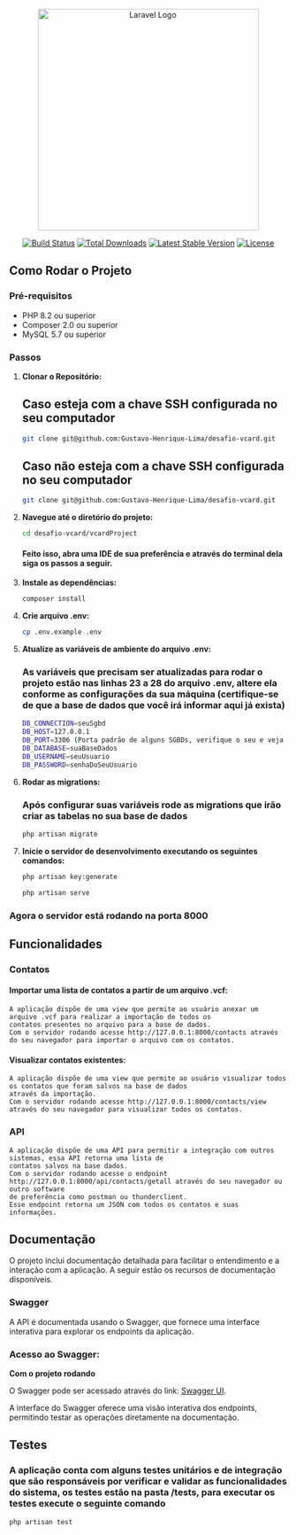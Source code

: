 <p align="center"><a href="https://laravel.com" target="_blank"><img src="https://raw.githubusercontent.com/laravel/art/master/logo-lockup/5%20SVG/2%20CMYK/1%20Full%20Color/laravel-logolockup-cmyk-red.svg" width="400" alt="Laravel Logo"></a></p>

<p align="center">
<a href="https://github.com/laravel/framework/actions"><img src="https://github.com/laravel/framework/workflows/tests/badge.svg" alt="Build Status"></a>
<a href="https://packagist.org/packages/laravel/framework"><img src="https://img.shields.io/packagist/dt/laravel/framework" alt="Total Downloads"></a>
<a href="https://packagist.org/packages/laravel/framework"><img src="https://img.shields.io/packagist/v/laravel/framework" alt="Latest Stable Version"></a>
<a href="https://packagist.org/packages/laravel/framework"><img src="https://img.shields.io/packagist/l/laravel/framework" alt="License"></a>
</p>

## Como Rodar o Projeto
### Pré-requisitos

- PHP 8.2 ou superior
- Composer 2.0 ou superior
- MySQL 5.7 ou superior

### Passos

1. **Clonar o Repositório:**

   ## Caso esteja com a chave SSH configurada no seu computador
   ```bash
   git clone git@github.com:Gustavo-Henrique-Lima/desafio-vcard.git
   ````

   ## Caso não esteja com a chave SSH configurada no seu computador
    ```bash
    git clone git@github.com:Gustavo-Henrique-Lima/desafio-vcard.git
     ````

2. **Navegue até o diretório do projeto:**

    ```bash
    cd desafio-vcard/vcardProject
    ````

    #### Feito isso, abra uma IDE de sua preferência e através do terminal dela siga os passos a seguir.

3. **Instale as dependências:**

    ```bash
    composer install
4. **Crie arquivo .env:**
    ```bash
    cp .env.example .env
5. **Atualize as variáveis de ambiente do arquivo .env:**  
    ### As variáveis que precisam ser atualizadas para rodar o projeto estão nas linhas 23 a 28 do arquivo .env, altere ela conforme as configurações da sua máquina (certifique-se de que a base de dados que você irá informar aqui já exista)
    ```bash
    DB_CONNECTION=seuSgbd
    DB_HOST=127.0.0.1
    DB_PORT=3306 (Porta padrão de alguns SGBDs, verifique o seu e veja se é necessário alterar algo)
    DB_DATABASE=suaBaseDados
    DB_USERNAME=seuUsuario
    DB_PASSWORD=senhaDoSeuUsuario
    ```
6. **Rodar as migrations:**
    ### Após configurar suas variáveis rode as migrations que irão criar as tabelas no sua base de dados
    ```bash
    php artisan migrate
    ```
    
7. **Inicie o servidor de desenvolvimento executando os seguintes comandos:**
    ```bash
   php artisan key:generate
   ```

   ```bash
   php artisan serve
   ```
    
### Agora o servidor está rodando na porta 8000
## Funcionalidades
   ### Contatos

  #### Importar uma lista de contatos a partir de um arquivo .vcf:
    A aplicação dispõe de uma view que permite ao usuário anexar um arquivo .vcf para realizar a importação de todos os 
    contatos presentes no arquivo para a base de dados.
    Com o servidor rodando acesse http://127.0.0.1:8000/contacts através do seu navegador para importar o arquivo com os contatos.
      
  #### Visualizar contatos existentes:
    A aplicação dispõe de uma view que permite ao usuário visualizar todos os contatos que foram salvos na base de dados 
    através da importação.
    Com o servidor rodando acesse http://127.0.0.1:8000/contacts/view através do seu navegador para visualizar todos os contatos.

  ### API
    A aplicação dispõe de uma API para permitir a integração com outros sistemas, essa API retorna uma lista de 
    contatos salvos na base dados.
    Com o servidor rodando acesse o endpoint http://127.0.0.1:8000/api/contacts/getall através do seu navegador ou outro software
    de preferência como postman ou thunderclient.
    Esse endpoint retorna um JSON com todos os contatos e suas informações.
        
## Documentação

  O projeto inclui documentação detalhada para facilitar o entendimento e a interação com a aplicação.
  A seguir estão os recursos de documentação disponíveis.

  ### Swagger

   A API é documentada usando o Swagger, que fornece uma interface interativa para explorar os endpoints 
  da aplicação.
  ### Acesso ao Swagger:
  **Com o projeto rodando**
  
  O Swagger pode ser acessado através do link: [Swagger UI](http://localhost:8000/api/documentation#/).
  
  A interface do Swagger oferece uma visão interativa dos endpoints, permitindo testar as operações
  diretamente na documentação.

## Testes 
  ### A aplicação conta com alguns testes unitários e de integração que são responsáveis por verificar e validar as funcionalidades do sistema, os testes estão na pasta /tests, para executar os testes execute o seguinte comando
  ```bash
  php artisan test
  ```
    

